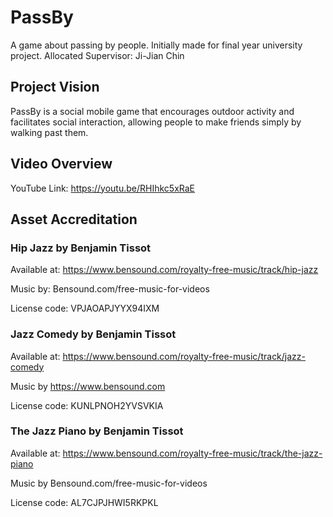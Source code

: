 # PassBy
A game about passing by people. Initially made for final year university project. Allocated Supervisor: Ji-Jian Chin

## Project Vision
PassBy is a social mobile game that encourages outdoor activity and facilitates social interaction, allowing people to make friends simply by walking past them.

## Video Overview
YouTube Link: https://youtu.be/RHIhkc5xRaE

## Asset Accreditation
### Hip Jazz by Benjamin Tissot
Available at: https://www.bensound.com/royalty-free-music/track/hip-jazz

Music by: Bensound.com/free-music-for-videos

License code: VPJAOAPJYYX94IXM

### Jazz Comedy by Benjamin Tissot
Available at: https://www.bensound.com/royalty-free-music/track/jazz-comedy

Music by https://www.bensound.com

License code: KUNLPNOH2YVSVKIA

### The Jazz Piano by Benjamin Tissot
Available at: https://www.bensound.com/royalty-free-music/track/the-jazz-piano

Music by Bensound.com/free-music-for-videos

License code: AL7CJPJHWI5RKPKL
